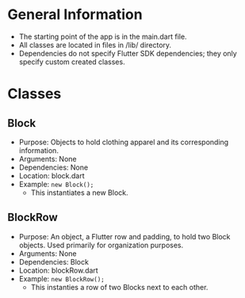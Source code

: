 # General Information

- The starting point of the app is in the main.dart file.
- All classes are located in files in /lib/ directory.
- Dependencies do not specify Flutter SDK dependencies; they only specify custom created classes.

# Classes

## Block
- Purpose: Objects to hold clothing apparel and its corresponding information.
- Arguments: None
- Dependencies: None
- Location: block.dart
- Example: `new Block();` 
    - This instantiates a new Block.

## BlockRow
- Purpose: An object, a Flutter row and padding, to hold two Block objects. Used primarily for organization purposes.
- Arguments: None
- Dependencies: Block
- Location: blockRow.dart
- Example: `new BlockRow();`
    - This instanties a row of two Blocks next to each other.
